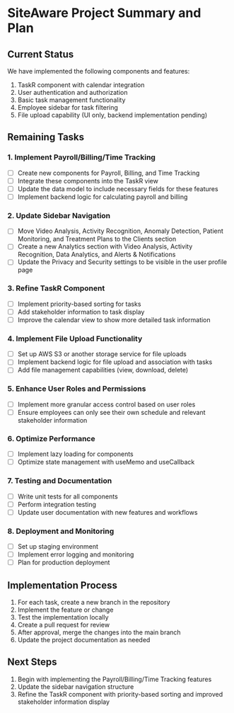 # SiteAware Project Summary and Plan

## Current Status

We have implemented the following components and features:
1. TaskR component with calendar integration
2. User authentication and authorization
3. Basic task management functionality
4. Employee sidebar for task filtering
5. File upload capability (UI only, backend implementation pending)

## Remaining Tasks

### 1. Implement Payroll/Billing/Time Tracking
- [ ] Create new components for Payroll, Billing, and Time Tracking
- [ ] Integrate these components into the TaskR view
- [ ] Update the data model to include necessary fields for these features
- [ ] Implement backend logic for calculating payroll and billing

### 2. Update Sidebar Navigation
- [ ] Move Video Analysis, Activity Recognition, Anomaly Detection, Patient Monitoring, and Treatment Plans to the Clients section
- [ ] Create a new Analytics section with Video Analysis, Activity Recognition, Data Analytics, and Alerts & Notifications
- [ ] Update the Privacy and Security settings to be visible in the user profile page

### 3. Refine TaskR Component
- [ ] Implement priority-based sorting for tasks
- [ ] Add stakeholder information to task display
- [ ] Improve the calendar view to show more detailed task information

### 4. Implement File Upload Functionality
- [ ] Set up AWS S3 or another storage service for file uploads
- [ ] Implement backend logic for file upload and association with tasks
- [ ] Add file management capabilities (view, download, delete)

### 5. Enhance User Roles and Permissions
- [ ] Implement more granular access control based on user roles
- [ ] Ensure employees can only see their own schedule and relevant stakeholder information

### 6. Optimize Performance
- [ ] Implement lazy loading for components
- [ ] Optimize state management with useMemo and useCallback

### 7. Testing and Documentation
- [ ] Write unit tests for all components
- [ ] Perform integration testing
- [ ] Update user documentation with new features and workflows

### 8. Deployment and Monitoring
- [ ] Set up staging environment
- [ ] Implement error logging and monitoring
- [ ] Plan for production deployment

## Implementation Process

1. For each task, create a new branch in the repository
2. Implement the feature or change
3. Test the implementation locally
4. Create a pull request for review
5. After approval, merge the changes into the main branch
6. Update the project documentation as needed

## Next Steps

1. Begin with implementing the Payroll/Billing/Time Tracking features
2. Update the sidebar navigation structure
3. Refine the TaskR component with priority-based sorting and improved stakeholder information display